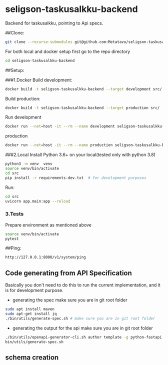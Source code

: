 # seligson-taskusalkku-backend

Backend for taskusalkku, pointing to Api specs.

##Clone:
```bash
git clone --recurse-submodules git@github.com:Metatavu/seligson-taskusalkku-backend.git
```
For both local and docker setup first go to the repo directory
```bash
cd seligson-taskusalkku-backend
```

##Setup:

###1.Docker
Build development:
```bash
docker build -t seligson-taskusalkku-backend --target development src/
```
Build production:
```bash
docker build -t seligson-taskusalkku-backend --target production src/
```

Run
development
```bash
docker run --net=host -it --rm --name development seligson-taskusalkku-backend
```
production
```bash
docker run --net=host -it --rm --name production seligson-taskusalkku-backend
```

###2.Local
Install Python 3.6+ on your local(tested only with python 3.8)
```bash
python3 -m venv  venv
source venv/bin/activate
cd src
pip install -r requirements-dev.txt  # for development purposes
```
Run:
```bash
cd src
uvicorn app.main:app --reload
```

### 3.Tests
Prepare environment as mentioned above
```bash
source venv/bin/activate
pytest
```

##Ping:
```bash
http://127.0.0.1:8000/v1/system/ping
```

## Code generating from API Specification
Basically you don't need to do this to run the current implementation, and it is for development purpose. 
- generating the spec
make sure you are in git root folder
```bash
sudo apt install maven
sudo apt-get install jq
./bin/utils/generate-spec.sh # make sure you are in git root folder
```
- generating the output for the api
make sure you are in git root folder
```bash
./bin/utils/openapi-generator-cli.sh author template -g python-fastapi
bin/utils/generate-spec.sh
```

## schema creation

